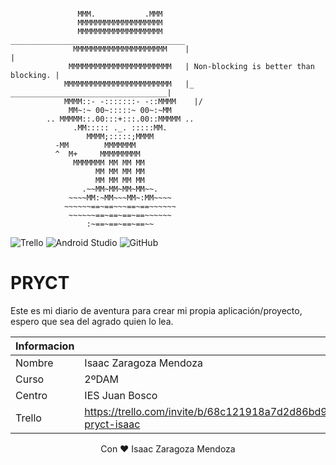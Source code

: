 
```

               MMM.           .MMM
               MMMMMMMMMMMMMMMMMMM
               MMMMMMMMMMMMMMMMMMM      _______________________________________
              MMMMMMMMMMMMMMMMMMMMM    |                                       |
             MMMMMMMMMMMMMMMMMMMMMMM   | Non-blocking is better than blocking. |
            MMMMMMMMMMMMMMMMMMMMMMMM   |_   ___________________________________|
            MMMM::- -:::::::- -::MMMM    |/
             MM~:~ 00~:::::~ 00~:~MM
        .. MMMMM::.00:::+:::.00::MMMMM ..
              .MM::::: ._. :::::MM.
                 MMMM;:::::;MMMM
          -MM        MMMMMMM
          ^  M+     MMMMMMMMM
              MMMMMMM MM MM MM
                   MM MM MM MM
                   MM MM MM MM
                .~~MM~MM~MM~MM~~.
             ~~~~MM:~MM~~~MM~:MM~~~~
            ~~~~~~==~==~~~==~==~~~~~~
             ~~~~~~==~==~==~==~~~~~~
                 :~==~==~==~==~~
```


![Trello](https://img.shields.io/badge/Trello-%23026AA7.svg?style=for-the-badge&logo=Trello&logoColor=white) ![Android Studio](https://img.shields.io/badge/android%20studio-346ac1?style=for-the-badge&logo=android%20studio&logoColor=white) ![GitHub](https://img.shields.io/badge/github-%23121011.svg?style=for-the-badge&logo=github&logoColor=white)

# PRYCT
Este es mi diario de aventura para crear mi propia aplicación/proyecto, espero que sea del agrado quien lo lea.

| Informacion | Informacion |
| --- | --- |
| Nombre | Isaac Zaragoza Mendoza |
| Curso | 2ºDAM |
| Centro | IES Juan Bosco |
| Trello | https://trello.com/invite/b/68c121918a7d2d86bd94001d/ATTI774806f056f3e6d12b84b0cb2c2bbdc485CB7F40/mi-pryct-isaac |


<div align="center">Con ❤️ Isaac Zaragoza Mendoza</div>
